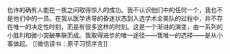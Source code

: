 也许的确有人能在一夜之间取得惊人的成功。我不认识他们中的任何一个，我也不是他们中的一员。在我从医学诱导的昏迷状态到入选学术全美队的过程中，并不存在唯一的决定性时刻，而是有很多这样的时刻。这是一个渐进的演变，由一系列的小胜利和微小突破串联而成。我取得进步的唯一途径——我唯一的选择——是从小事做起。
[[微信读书：原子习惯序言]]